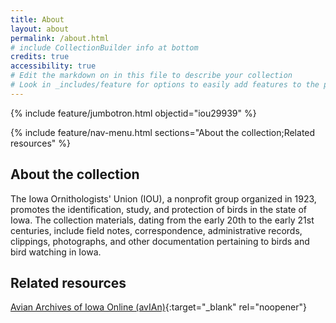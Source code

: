 ```yaml
---
title: About
layout: about
permalink: /about.html
# include CollectionBuilder info at bottom
credits: true
accessibility: true
# Edit the markdown on in this file to describe your collection
# Look in _includes/feature for options to easily add features to the page
---
```


{% include feature/jumbotron.html objectid="iou29939" %} 

{% include feature/nav-menu.html sections="About the collection;Related resources" %}

## About the collection
The Iowa Ornithologists' Union (IOU), a nonprofit group organized in 1923, promotes the identification, study, and protection of birds in the state of Iowa. The collection materials, dating from the early 20th to the early 21st centuries, include field notes, correspondence, administrative records, clippings, photographs, and other documentation pertaining to birds and bird watching in Iowa.

## Related resources
[Avian Archives of Iowa Online (avIAn)](https://avian.lib.iastate.edu){:target="_blank" rel="noopener"}
